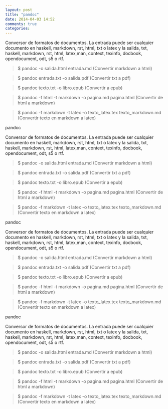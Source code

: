```yaml
---
layout: post
title: "pandoc"
date: 2014-04-03 14:52
comments: true
categories: 
---
```

Conversor de formatos de documentos. La entrada puede ser cualquier documento en haskell, markdown, rst, html, txt o latex y la salida, txt, haskell, markdown, rst, html, latex,man, context, texinfo, docbook, opendocument, odt, s5 o rtf.

>$ pandoc -o salida.html entrada.md (Convertir markdown a html)

>$ pandoc entrada.txt -o salida.pdf (Convertir txt a pdf)

>$ pandoc texto.txt -o libro.epub (Convertir a epub)

>$ pandoc -f html -t markdown -o pagina.md pagina.html (Convertir de html a markdown)

>$ pandoc -f markdown -t latex -o texto_latex.tex texto_markdown.md (Convertir texto en markdown a latex)

pandoc

Conversor de formatos de documentos. La entrada puede ser cualquier documento en haskell, markdown, rst, html, txt o latex y la salida, txt, haskell, markdown, rst, html, latex,man, context, texinfo, docbook, opendocument, odt, s5 o rtf.

>$ pandoc -o salida.html entrada.md (Convertir markdown a html)

>$ pandoc entrada.txt -o salida.pdf (Convertir txt a pdf)

>$ pandoc texto.txt -o libro.epub (Convertir a epub)

>$ pandoc -f html -t markdown -o pagina.md pagina.html (Convertir de html a markdown)

>$ pandoc -f markdown -t latex -o texto_latex.tex texto_markdown.md (Convertir texto en markdown a latex)

pandoc

Conversor de formatos de documentos. La entrada puede ser cualquier documento en haskell, markdown, rst, html, txt o latex y la salida, txt, haskell, markdown, rst, html, latex,man, context, texinfo, docbook, opendocument, odt, s5 o rtf.

>$ pandoc -o salida.html entrada.md (Convertir markdown a html)

>$ pandoc entrada.txt -o salida.pdf (Convertir txt a pdf)

>$ pandoc texto.txt -o libro.epub (Convertir a epub)

>$ pandoc -f html -t markdown -o pagina.md pagina.html (Convertir de html a markdown)

>$ pandoc -f markdown -t latex -o texto_latex.tex texto_markdown.md (Convertir texto en markdown a latex)

pandoc

Conversor de formatos de documentos. La entrada puede ser cualquier documento en haskell, markdown, rst, html, txt o latex y la salida, txt, haskell, markdown, rst, html, latex,man, context, texinfo, docbook, opendocument, odt, s5 o rtf.

>$ pandoc -o salida.html entrada.md (Convertir markdown a html)

>$ pandoc entrada.txt -o salida.pdf (Convertir txt a pdf)

>$ pandoc texto.txt -o libro.epub (Convertir a epub)

>$ pandoc -f html -t markdown -o pagina.md pagina.html (Convertir de html a markdown)

>$ pandoc -f markdown -t latex -o texto_latex.tex texto_markdown.md (Convertir texto en markdown a latex)

